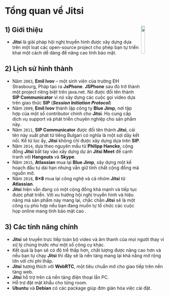 # Tổng quan về Jitsi
## **1) Giới thiệu** <img src=https://i.imgur.com/BRIC4pO.png align=right width=15%>
- **Jitsi** là giải pháp hội nghị truyền hình được xây dựng dựa trên một loạt các open-source project cho phép bạn tự triển khai một cách dễ dàng để nâng cao tính bảo mật.
## **2) Lịch sử hình thành**
- Năm `2003`, **Emil Ivov** – một sinh viên của trường ĐH Strasbourg, Pháp tạo ra **JsPhone**. **JSPhone** sau đó trở thành một project riêng biệt trên java.net. Nó được đổi tên thành **SIP Communicator** vì nó xây dựng các cuộc gọi video dựa trên giao thức **SIP** (***Session Initiation Protocol***)
- Năm `2009`, **Emil Ivov** thành lập công ty **Blue Jimp**, nơi tập hợp của một số contributor chính cho **Jitsi**. Họ cung cấp dịch vụ support và phát triển chuyên nghiệp cho sản phẩm này.
- Năm `2011`, **SIP Communicator** được đổi tên thành **Jitsi**, cái tên này xuất phát từ tiếng Bulgari có nghĩa là một sợi dây kết nối. Kể từ lúc ấy, **Jitsi** không chỉ được xây dựng dựa trên **SIP**.
- Năm `2014`, dựa theo nguyên mẫu từ **Philipp Hancke**, cộng đồng **Jitsi** bắt tay vào xây dựng dự án **Jitsi Meet** để cạnh tranh với **Hangouts** và **Skype**.
- Năm `2015`, **Atlassian** mua lại **Blue Jimp**, xây dựng một kế hoạch đầu tư dài hạn nhưng vẫn giữ tính chất cộng đồng mã nguồn mở.
- Năm `2018`, **8×8** mua lại công nghệ và cả nhóm **Jitsi** từ **Atlassian**.
- **Jitsi** hiện vẫn đang có một cộng đồng khá mạnh và tiếp tục được phát triển. Với xu hướng hội nghị truyền hình và hiệu năng mà sản phẩm này mang lại, chắc chắn **Jitsi** sẽ là một công cụ phù hợp nếu bạn đang muốn tự tổ chức các cuộc họp online mang tính bảo mật cao .
## **3) Các tính năng chính**
- **Jitsi** sẽ truyền trực tiếp toàn bộ video và âm thanh của mọi người thay vì xử lý chúng trước như một số công cụ khác.
- Kết quả là bạn sẽ có độ trễ thấp hơn, chất lượng được nâng cao hơn và nếu bạn tự chạy **Jitsi** thì đây sẽ là nền tảng mang lại khả năng mở rộng lớn với chi phí thấp.
- **Jitsi** tương thích với **WebRTC**, một tiêu chuẩn mở cho giao tiếp trên nền tảng web.
- **Jitsi** hỗ trợ trên cả nền tảng điện thoại lẫn PC.
- Hỗ trợ đặt mật khẩu cho từng room.
- **Ubuntu** và **Debian** có các package giúp đơn giản hóa việc cài đặt.